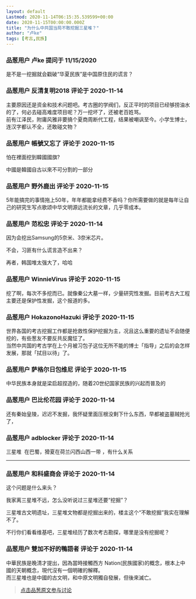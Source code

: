 ```yaml
---
layout: default
Lastmod: 2020-11-14T06:15:35.539599+00:00
date: 2020-11-15T00:00:00.000Z
title: "为什么中共国当局不敢挖掘三星堆？"
author: "卢ke"
tags: [考古,民族]
---
```



### 品葱用户 **卢ke** 提问于 11/15/2020
    
是不是一挖掘就会戳破“华夏民族”是中国原住民的谎言？
    
                

### 品葱用户 **反清复明2018** 评论于 2020-11-14
        
主要原因还是资金和技术问题吧。考古圈的学阀们，反正平时的项目已经够捞油水的了，何必去碰高难度项目呢？万一挖坏了，还被老百姓骂。  
前有江泽民，附庸风雅非要搞个夏商周断代工程，结果被嘲讽至今。小学生博士，连汉字都认不全，还敢碰文物？
        
                

### 品葱用户 **帳號又忘了** 评论于 2020-11-15
        
怕在裡面挖到韓國國旗?  
  
中國是韓國自古以來不可分割的一部分
        
                

### 品葱用户 **野外鹿出** 评论于 2020-11-15
        
5年能搞完的事情拖上50年，年年都能拿经费不香吗？你所需要做的就是每年让自己的研究生写点歌颂中华文明源远流长的文章，几乎零成本。
        
                

### 品葱用户 **范松忠** 评论于 2020-11-14
        
因为会挖出Samsung的5奈米、3奈米芯片。  
  
不会，习匪有什么谎言造不出来？  
  
再者，韩国堆太强大了，哈哈
        
                

### 品葱用户 **WinnieVirus** 评论于 2020-11-15
        
挖了啊，每次不多挖而已。就像秦公大墓一样，少量研究性发掘。目前考古大工程主要还是保护性发掘，这个报道的多。
        
                

### 品葱用户 **HokazonoHazuki** 评论于 2020-11-15
        
世界各国的考古挖掘工作都是抢救性保护挖掘为主，况且这么重要的遗址不会随便挖的，有些葱友不要反共反魔怔了。  
当然中共国的考古学在上个月被习包子这位无所不能的博士「指导」之后的会怎样发展，那就「拭目以待」了。
        
                

### 品葱用户 **萨格尔日包维尼** 评论于 2020-11-15
        
中华民族本身就是梁启超捏造的，随着20世纪国家民族的兴起而普及的
        
                

### 品葱用户 **巴比伦花园** 评论于 2020-11-14
        
还有秦始皇陵，迟迟不发掘，我怀疑里面压根没剩下什么东西，早都被盗墓贼抢光了，
        
                

### 品葱用户 **adblocker** 评论于 2020-11-14
        
三星堆  在巴蜀，猾夏在荷兰闪西山西一带 ，有什么关系   

* * *
        
                

### 品葱用户 **和科盛商会** 评论于 2020-11-14
        
这个问题是什么来头？  
  
我家离三星堆不远，怎么没听说过三星堆还要“挖掘”？  
  
三星堆古文明遗址，三星堆文物都是挖掘出来的，楼主这个“不敢挖掘”我实在理解不了。  
  
不行你们看看维基吧，三星堆经历了数次考古勘探，哪里是没有挖掘呢？
        
                

### 品葱用户 **雙加不好的鴨語者** 评论于 2020-11-14
        
中華民族是晚清才提出，因為當時接觸西方 Nation(民族國家)的概念，根本上中國的天朝概念，現代沒有一個明確的解釋。  
而三星堆也是中國的古文明，和中原文明獨自發展，但後來滅亡。
        
                





> [点击品葱原文参与讨论](https://pincong.rocks/question/33502)

